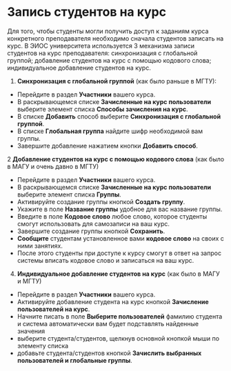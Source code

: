 # Запись студентов на курс

Для того, чтобы студенты могли получить доступ к заданиям курса конкретного преподавателя необходимо сначала студентов записать на курс. В ЭИОС университета используется 3 механизма записи студентов на курс преподавателя: синхронизация с глобальной группой; добавление студентов на курс с помощью кодового слова; индивидуальное добавление студентов на курс.

1. **Синхронизация с глобальной группой** (как было раньше в МГТУ):
- Перейдите в раздел **Участники** вашего курса.
- В раскрывающемся списке **Зачисленные на курс пользователи** выберите элемент списка **Способы зачисления на курс**. 
- В списке **Добавить** способ выберите **Синхронизация с глобальной группой**. 
- В списке **Глобальная группа** найдите шифр необходимой вам группы. 
- Завершите добавление нажатием кнопки **Добавить способ**.

2 **Добавление студентов на курс с помощью кодового слова** (как было в МАГУ и очень давно в МГТУ)
- Перейдите в раздел **Участники** вашего курса.
- В раскрывающемся списке **Зачисленные на курс пользователи** выберите элемент списка **Группы**. 
- Активируйте создание группы кнопкой **Создать группу**. 
- Укажите в поле **Название группы** удобное для вас название группы. 
- Введите в поле **Кодовое слово** любое слово, которое студенты смогут использовать для самозаписи на ваш курс. 
- Завершите создание группы кнопкой **Сохранить**.
- **Сообщите** студентам установленное вами **кодовое слово** на своих с ними занятиях. 
- После этого студенты при доступе к курсу смогут в ответ на запрос системы вписать кодовое слово и записаться на ваш курс.

4. **Индивидуальное добавление студентов на курс** (как было в МАГУ и  МГТУ)
- Перейдите в раздел **Участники** вашего курса.
- Активируйте добавление студента на курс кнопкой **Зачисление пользователей на курс**. 
- Начните писать в поле  **Выберите пользователей** фамилию студента и система автоматически вам будет подставлять найденные значения 
- выберите студента/студентов, щелкнув основной кнопкой мыши по элементу списка 
- добавьте студента/студентов кнопкой **Зачислить выбранных пользователей и глобальные группы**.
